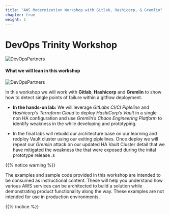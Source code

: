 ```yaml
---
title: "AWS Modernization Workshop with Gitlab, Hashicorp, & Gremlin"
chapter: true
weight: 1
---
```


# DevOps Trinity Workshop

![DevOpsPartners](/images/getting_started/devops_partners.png)


#### What we will lean in this workshop

![DevOpsPartners](/images/getting_started/arch.png)

In this workshop we will work with __Gitlab__, __Hashicorp__ and __Gremlin__ to show how to detect single points of failure within a gitflow deployment. 

- **In the hands-on lab:**  We will leverage _GitLabs CI/CI Pipleline_ and _Hashicorp's Terraform Cloud_ to deploy _HashiCorp’s Vault_ in a single non HA configuration and use _Gremlin’s Chaos Engineering Platform_ to identify weakness in the while developing and prototyping. 

- In the final labs will rebuild our architecture base on our learning and redploy Vault cluster using our exiting piplelines. Once deploy we will repeat our _Gremlin_ attack on our updated HA Vault Cluster detail that we have  mitigated the weakness the that were exposed during the inital prototype release .s

{{% notice warning %}}
<p style='text-align: left;'>
The examples and sample code provided in this workshop are intended to be consumed as instructional content. These will help you understand how various AWS services can be architected to build a solution while demonstrating product functionality along the way. These examples are not intended for use in production environments.
</p>
{{% /notice %}}


